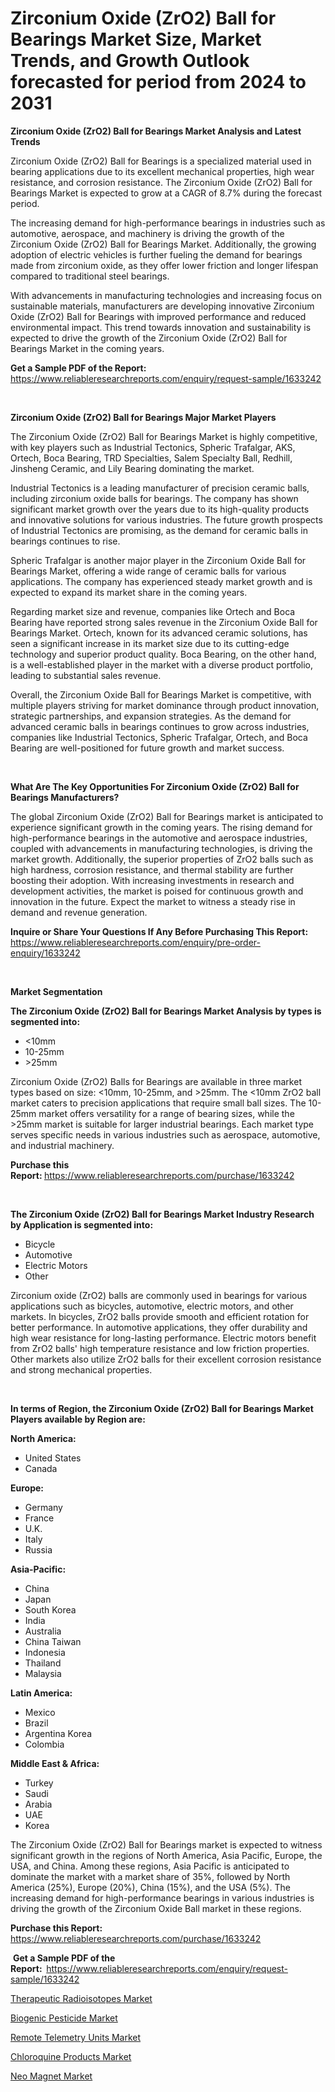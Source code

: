 <p><h1>Zirconium Oxide (ZrO2) Ball for Bearings Market Size, Market Trends, and Growth Outlook forecasted for period from 2024 to 2031</h1></p><p><strong>Zirconium Oxide (ZrO2) Ball for Bearings Market Analysis and Latest Trends</strong></p>
<p><p>Zirconium Oxide (ZrO2) Ball for Bearings is a specialized material used in bearing applications due to its excellent mechanical properties, high wear resistance, and corrosion resistance. The Zirconium Oxide (ZrO2) Ball for Bearings Market is expected to grow at a CAGR of 8.7% during the forecast period. </p><p>The increasing demand for high-performance bearings in industries such as automotive, aerospace, and machinery is driving the growth of the Zirconium Oxide (ZrO2) Ball for Bearings Market. Additionally, the growing adoption of electric vehicles is further fueling the demand for bearings made from zirconium oxide, as they offer lower friction and longer lifespan compared to traditional steel bearings.</p><p>With advancements in manufacturing technologies and increasing focus on sustainable materials, manufacturers are developing innovative Zirconium Oxide (ZrO2) Ball for Bearings with improved performance and reduced environmental impact. This trend towards innovation and sustainability is expected to drive the growth of the Zirconium Oxide (ZrO2) Ball for Bearings Market in the coming years.</p></p>
<p><strong>Get a Sample PDF of the Report:&nbsp;</strong> <a href="https://www.reliableresearchreports.com/enquiry/request-sample/1633242">https://www.reliableresearchreports.com/enquiry/request-sample/1633242</a></p>
<p>&nbsp;</p>
<p><strong>Zirconium Oxide (ZrO2) Ball for Bearings Major Market Players</strong></p>
<p><p>The Zirconium Oxide (ZrO2) Ball for Bearings Market is highly competitive, with key players such as Industrial Tectonics, Spheric Trafalgar, AKS, Ortech, Boca Bearing, TRD Specialties, Salem Specialty Ball, Redhill, Jinsheng Ceramic, and Lily Bearing dominating the market.</p><p>Industrial Tectonics is a leading manufacturer of precision ceramic balls, including zirconium oxide balls for bearings. The company has shown significant market growth over the years due to its high-quality products and innovative solutions for various industries. The future growth prospects of Industrial Tectonics are promising, as the demand for ceramic balls in bearings continues to rise.</p><p>Spheric Trafalgar is another major player in the Zirconium Oxide Ball for Bearings Market, offering a wide range of ceramic balls for various applications. The company has experienced steady market growth and is expected to expand its market share in the coming years.</p><p>Regarding market size and revenue, companies like Ortech and Boca Bearing have reported strong sales revenue in the Zirconium Oxide Ball for Bearings Market. Ortech, known for its advanced ceramic solutions, has seen a significant increase in its market size due to its cutting-edge technology and superior product quality. Boca Bearing, on the other hand, is a well-established player in the market with a diverse product portfolio, leading to substantial sales revenue.</p><p>Overall, the Zirconium Oxide Ball for Bearings Market is competitive, with multiple players striving for market dominance through product innovation, strategic partnerships, and expansion strategies. As the demand for advanced ceramic balls in bearings continues to grow across industries, companies like Industrial Tectonics, Spheric Trafalgar, Ortech, and Boca Bearing are well-positioned for future growth and market success.</p></p>
<p>&nbsp;</p>
<p><strong>What Are The Key Opportunities For Zirconium Oxide (ZrO2) Ball for Bearings Manufacturers?</strong></p>
<p><p>The global Zirconium Oxide (ZrO2) Ball for Bearings market is anticipated to experience significant growth in the coming years. The rising demand for high-performance bearings in the automotive and aerospace industries, coupled with advancements in manufacturing technologies, is driving the market growth. Additionally, the superior properties of ZrO2 balls such as high hardness, corrosion resistance, and thermal stability are further boosting their adoption. With increasing investments in research and development activities, the market is poised for continuous growth and innovation in the future. Expect the market to witness a steady rise in demand and revenue generation.</p></p>
<p><strong>Inquire or Share Your Questions If Any Before Purchasing This Report:</strong> <a href="https://www.reliableresearchreports.com/enquiry/pre-order-enquiry/1633242">https://www.reliableresearchreports.com/enquiry/pre-order-enquiry/1633242</a></p>
<p>&nbsp;</p>
<p><strong>Market Segmentation</strong></p>
<p><strong>The Zirconium Oxide (ZrO2) Ball for Bearings Market Analysis by types is segmented into:</strong></p>
<p><ul><li><10mm</li><li>10-25mm</li><li>>25mm</li></ul></p>
<p><p>Zirconium Oxide (ZrO2) Balls for Bearings are available in three market types based on size: <10mm, 10-25mm, and >25mm. The <10mm ZrO2 ball market caters to precision applications that require small ball sizes. The 10-25mm market offers versatility for a range of bearing sizes, while the >25mm market is suitable for larger industrial bearings. Each market type serves specific needs in various industries such as aerospace, automotive, and industrial machinery.</p></p>
<p><strong>Purchase this Report:&nbsp;</strong><a href="https://www.reliableresearchreports.com/purchase/1633242">https://www.reliableresearchreports.com/purchase/1633242</a></p>
<p>&nbsp;</p>
<p><strong>The Zirconium Oxide (ZrO2) Ball for Bearings Market Industry Research by Application is segmented into:</strong></p>
<p><ul><li>Bicycle</li><li>Automotive</li><li>Electric Motors</li><li>Other</li></ul></p>
<p><p>Zirconium oxide (ZrO2) balls are commonly used in bearings for various applications such as bicycles, automotive, electric motors, and other markets. In bicycles, ZrO2 balls provide smooth and efficient rotation for better performance. In automotive applications, they offer durability and high wear resistance for long-lasting performance. Electric motors benefit from ZrO2 balls' high temperature resistance and low friction properties. Other markets also utilize ZrO2 balls for their excellent corrosion resistance and strong mechanical properties.</p></p>
<p>&nbsp;</p>
<p><strong>In terms of Region, the Zirconium Oxide (ZrO2) Ball for Bearings Market Players available by Region are:</strong></p>
<p>
    <p> <strong> North America: </strong>
        <ul>
            <li>United States</li>
            <li>Canada</li>
        </ul>
        </p> 
    <p> <strong> Europe: </strong>
        <ul>
            <li>Germany</li>
            <li>France</li>
            <li>U.K.</li>
            <li>Italy</li>
            <li>Russia</li>
        </ul>
        </p> 
    <p> <strong> Asia-Pacific: </strong>
        <ul>
            <li>China</li>
            <li>Japan</li>
            <li>South Korea</li>
            <li>India</li>
            <li>Australia</li>
            <li>China Taiwan</li>
            <li>Indonesia</li>
            <li>Thailand</li>
            <li>Malaysia</li>
        </ul>
        </p> 
    <p> <strong> Latin America: </strong>
        <ul>
            <li>Mexico</li>
            <li>Brazil</li>
            <li>Argentina Korea</li>
            <li>Colombia</li>
        </ul>
        </p> 
    <p> <strong> Middle East & Africa: </strong>
        <ul>
            <li>Turkey</li>
            <li>Saudi</li>
            <li>Arabia</li>
            <li>UAE</li>
            <li>Korea</li>
        </ul>
    </p>
    </p>
<p><p>The Zirconium Oxide (ZrO2) Ball for Bearings market is expected to witness significant growth in the regions of North America, Asia Pacific, Europe, the USA, and China. Among these regions, Asia Pacific is anticipated to dominate the market with a market share of 35%, followed by North America (25%), Europe (20%), China (15%), and the USA (5%). The increasing demand for high-performance bearings in various industries is driving the growth of the Zirconium Oxide Ball market in these regions.</p></p>
<p><strong>Purchase this Report: </strong><a href="https://www.reliableresearchreports.com/purchase/1633242">https://www.reliableresearchreports.com/purchase/1633242</a></p>
<p>&nbsp;<strong>Get a Sample PDF of the Report:&nbsp;&nbsp;</strong><a href="https://www.reliableresearchreports.com/enquiry/request-sample/1633242">https://www.reliableresearchreports.com/enquiry/request-sample/1633242</a></p>
<p><strong></strong></p>
<p><p><a href="https://woozy-pyroraptor-a1f.notion.site/Therapeutic-Radioisotopes-Market-Size-2024-2031-Global-Industrial-Analysis-Key-Geographical-Regio-c878c3c503c04c3caf217dd78447a8ea">Therapeutic Radioisotopes Market</a></p><p><a href="https://woozy-pyroraptor-a1f.notion.site/Biogenic-Pesticide-Market-Analysis-and-Market-Size-Global-Industry-Overview-Market-Segmentation-an-3563c824c33447b9ae100b2b4b3cee3f">Biogenic Pesticide Market</a></p><p><a href="https://view.publitas.com/reportprime-1/remote-telemetry-units-market-size-growth-outlook-from-2024-to-2031-projecting-at-markets-trends-analysis-by-application-regional-outlook-and-revenue/">Remote Telemetry Units Market</a></p><p><a href="https://rainy-horn-d69.notion.site/Chloroquine-Products-Market-Size-Share-Trends-Analysis-Report-By-Material-By-Type-By-End-user--3c26f27c589441c88b984dad5a2ad6b1">Chloroquine Products Market</a></p><p><a href="https://view.publitas.com/reportprime-1/neo-magnet-market-size-growth-outlook-from-2024-to-2031-projecting-at-markets-trends-analysis-by-application-regional-outlook-and-revenue/">Neo Magnet Market</a></p></p>